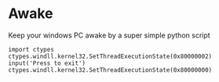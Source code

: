 # Awake
Keep your windows PC awake by a super simple python script

```
import ctypes
ctypes.windll.kernel32.SetThreadExecutionState(0x80000002)
input('Press to exit')
ctypes.windll.kernel32.SetThreadExecutionState(0x80000000)
```
